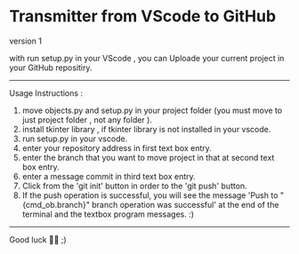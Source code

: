 # Transmitter from VScode to GitHub

version 1

with run setup.py in your VScode , you can Uploade your current project in your GitHub repositiry.
_________________________________________________________________________________________________________

Usage Instructions :

1. move objects.py and setup.py in your project folder (you must move to just project folder , not any folder ).
2. install tkinter library , if tkinter library is not installed in your vscode.
3. run setup.py in your vscode.
4. enter your repository address in first text box entry.
5. enter the branch that you want to move project in that at second text box entry.
6. enter a message commit in third text box entry.
7. Click from the 'git init' button in order to the 'git push' button.
8. If the push operation is successful, you will see the message 'Push to "{cmd_ob.branch}" branch operation was successful' at the end of the terminal and the textbox program messages. :)

_________________________________________________________________________________________________________

Good luck 🎉🚀 ;)
